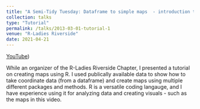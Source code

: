 ```yaml
---
title: "A Semi-Tidy Tuesday: Dataframe to simple maps  - introduction to various mapping methods in R"
collection: talks
type: "Tutorial"
permalink: /talks/2013-03-01-tutorial-1
venue: "R-Ladies Riverside"
date: 2021-04-21
---
```


[YouTube](https://www.youtube.com/watch?v=aNJZQnkOSxs&t=21s))

While an organizer of the R-Ladies Riverside Chapter, I presented a tutorial on creating maps using R. I used publically available data to show how to take coordinate data (from a dataframe) and create maps using multiple different packages and methods. R is a versatile coding langauge, and I have experience using it for analyzing data and creating visuals - such as the maps in this video.  
